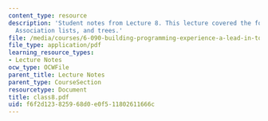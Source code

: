 ```yaml
---
content_type: resource
description: 'Student notes from Lecture 8. This lecture covered the following topics:
  Association lists, and trees.'
file: /media/courses/6-090-building-programming-experience-a-lead-in-to-6-001-january-iap-2005/f6f2d123825968d0e0f511802611666c_class8.pdf
file_type: application/pdf
learning_resource_types:
- Lecture Notes
ocw_type: OCWFile
parent_title: Lecture Notes
parent_type: CourseSection
resourcetype: Document
title: class8.pdf
uid: f6f2d123-8259-68d0-e0f5-11802611666c
---
```

